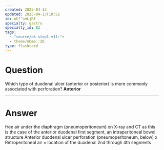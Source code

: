 ```yaml
---
created: 2025-04-13
updated: 2025-04-13T10:52
id: uU?^amLjRf
specialty: gastro
specialty_id: 82
tags:
  - "source/ak-step1-v11:": 
  - theme/nbme::26
type: flashcard
---
```


# Question
Which type of duodenal ulcer (anterior or posterior) is more commonly associated with perforation?    **Anterior**

---

# Answer
free air under the diaphragm (pneumoperitoneum) on X-ray and CT as this is the case of the anterior duodenal first segment, an intraperitoneal bowel structure  Anterior duodenal ulcer perforation (pneumoperitoneum, below)   x Retroperitoneal air = location of the duodenal 2nd through 4th segments